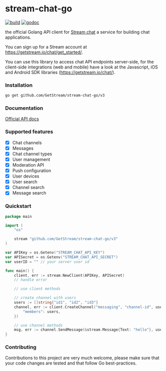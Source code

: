 # stream-chat-go

[![build](https://github.com/GetStream/stream-chat-go/workflows/build/badge.svg)](https://github.com/GetStream/stream-chat-go/actions)
[![godoc](https://pkg.go.dev/badge/GetStream/stream-chat-go)](https://pkg.go.dev/github.com/GetStream/stream-chat-go/v3?tab=doc)

the official Golang API client for [Stream chat](https://getstream.io/chat/) a service for building chat applications.

You can sign up for a Stream account at https://getstream.io/chat/get_started/.

You can use this library to access chat API endpoints server-side, for the client-side integrations (web and mobile) have a look at the Javascript, iOS and Android SDK libraries (https://getstream.io/chat/).

### Installation

```bash
go get github.com/GetStream/stream-chat-go/v3
```

### Documentation

[Official API docs](https://getstream.io/chat/docs/)

### Supported features

- [x] Chat channels
- [x] Messages
- [x] Chat channel types
- [x] User management
- [x] Moderation API
- [x] Push configuration
- [x] User devices
- [x] User search
- [x] Channel search
- [x] Message search

### Quickstart

```go
package main

import (
	"os"

	stream "github.com/GetStream/stream-chat-go/v3"
)

var APIKey = os.Getenv("STREAM_CHAT_API_KEY")
var APISecret = os.Getenv("STREAM_CHAT_API_SECRET")
var userID = "" // your server user id

func main() {
	client, err := stream.NewClient(APIKey, APISecret)
	// handle error

	// use client methods

	// create channel with users
	users := []string{"id1", "id2", "id3"}
	channel, err := client.CreateChannel("messaging", "channel-id", userID, map[string]interface{}{
		"members": users,
	})

	// use channel methods
	msg, err := channel.SendMessage(&stream.Message{Text: "hello"}, userID)
}
```

### Contributing

Contributions to this project are very much welcome, please make sure that your code changes are tested and that follow
Go best-practices.
